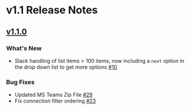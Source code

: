 # v1.1 Release Notes

## [v1.1.0](https://github.com/nautobot/nautobot-plugin-chatops/releases/tag/v1.1.0)

### What's New

- Slack handling of list items > 100 items, now including a `next` option in the drop down list to get more options [#10](https://github.com/nautobot/nautobot-plugin-chatops/pull/10)

### Bug Fixes

- Updated MS Teams Zip File [#29](https://github.com/nautobot/nautobot-plugin-chatops/pull/29)
- Fix connection filter ordering [#23](https://github.com/nautobot/nautobot-plugin-chatops/pull/23)
